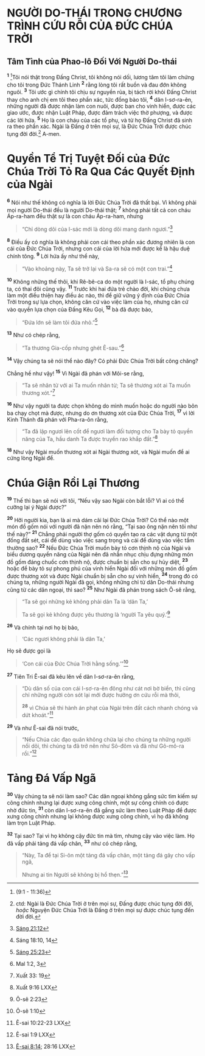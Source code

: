 # NGƯỜI DO-THÁI TRONG CHƯƠNG TRÌNH CỨU RỖI CỦA ÐỨC CHÚA TRỜI

## Tâm Tình của Phao-lô Ðối Với Người Do-thái
<sup><b>1</b></sup> [^1@-9af3f3ef-9fed-4598-927c-6abce465daa9]Tôi nói thật trong Ðấng Christ, tôi không nói dối, lương tâm tôi làm chứng cho tôi trong Ðức Thánh Linh <sup><b>2</b></sup> rằng lòng tôi rất buồn và đau đớn không nguôi. <sup><b>3</b></sup> Tôi ước gì chính tôi chịu sự nguyền rủa, bị tách rời khỏi Ðấng Christ thay cho anh chị em tôi theo phần xác, tức đồng bào tôi, <sup><b>4</b></sup> dân I-sơ-ra-ên, những người đã được nhận làm con nuôi, được ban cho vinh hiển, được các giao ước, được nhận Luật Pháp, được đảm trách việc thờ phượng, và được các lời hứa. <sup><b>5</b></sup> Họ là con cháu của các tổ phụ, và từ họ Ðấng Christ đã sinh ra theo phần xác. Ngài là Ðấng ở trên mọi sự, là Ðức Chúa Trời được chúc tụng đời đời.[^1-9af3f3ef-9fed-4598-927c-6abce465daa9] A-men.

# Quyền Tể Trị Tuyệt Ðối của Ðức Chúa Trời Tỏ Ra Qua Các Quyết Ðịnh của Ngài
<sup><b>6</b></sup> Nói như thế không có nghĩa là lời Ðức Chúa Trời đã thất bại. Vì không phải mọi người Do-thái đều là người Do-thái thật; <sup><b>7</b></sup> không phải tất cả con cháu Áp-ra-ham đều thật sự là con cháu Áp-ra-ham, nhưng

> “Chỉ dòng dõi của I-sác mới là dòng dõi mang danh ngươi.”[^2@-9af3f3ef-9fed-4598-927c-6abce465daa9]

<sup><b>8</b></sup> Ðiều ấy có nghĩa là không phải con cái theo phần xác đương nhiên là con cái của Ðức Chúa Trời, nhưng con cái của lời hứa mới được kể là hậu duệ chính tông. <sup><b>9</b></sup> Lời hứa ấy như thể này,

> “Vào khoảng này, Ta sẽ trở lại và Sa-ra sẽ có một con trai.”[^3@-9af3f3ef-9fed-4598-927c-6abce465daa9]

<sup><b>10</b></sup> Không những thế thôi, khi Rê-bê-ca do một người là I-sác, tổ phụ chúng ta, có thai đôi cũng vậy. <sup><b>11</b></sup> Trước khi hai đứa trẻ chào đời, khi chúng chưa làm một điều thiện hay điều ác nào, thì để giữ vững ý định của Ðức Chúa Trời trong sự lựa chọn, không căn cứ vào việc làm của họ, nhưng căn cứ vào quyền lựa chọn của Ðấng Kêu Gọi, <sup><b>12</b></sup> bà đã được bảo,

> “Ðứa lớn sẽ làm tôi đứa nhỏ.”[^4@-9af3f3ef-9fed-4598-927c-6abce465daa9]

<sup><b>13</b></sup> Như có chép rằng,

> “Ta thương Gia-cốp nhưng ghét Ê-sau.”[^5@-9af3f3ef-9fed-4598-927c-6abce465daa9]

<sup><b>14</b></sup> Vậy chúng ta sẽ nói thể nào đây? Có phải Ðức Chúa Trời bất công chăng?

Chẳng hề như vậy! <sup><b>15</b></sup> Vì Ngài đã phán với Môi-se rằng,

> “Ta sẽ nhân từ với ai Ta muốn nhân từ; Ta sẽ thương xót ai Ta muốn thương xót.”[^2-9af3f3ef-9fed-4598-927c-6abce465daa9]

<sup><b>16</b></sup> Như vậy người ta được chọn không do mình muốn hoặc do người nào bôn ba chạy chọt mà được, nhưng do ơn thương xót của Ðức Chúa Trời, <sup><b>17</b></sup> vì lời Kinh Thánh đã phán với Pha-ra-ôn rằng,

> “Ta đã lập ngươi lên cốt để ngươi làm đối tượng cho Ta bày tỏ quyền năng của Ta, hầu danh Ta được truyền rao khắp đất.”[^6@-9af3f3ef-9fed-4598-927c-6abce465daa9]

<sup><b>18</b></sup> Như vậy Ngài muốn thương xót ai Ngài thương xót, và Ngài muốn để ai cứng lòng Ngài để.

# Chúa Giận Rồi Lại Thương
<sup><b>19</b></sup> Thế thì bạn sẽ nói với tôi, “Nếu vậy sao Ngài còn bắt lỗi? Vì ai có thể cưỡng lại ý Ngài được?”

<sup><b>20</b></sup> Hỡi người kia, bạn là ai mà dám cãi lại Ðức Chúa Trời? Có thể nào một món đồ gốm nói với người đã nặn nên nó rằng, “Tại sao ông nặn nên tôi như thế này?” <sup><b>21</b></sup> Chẳng phải người thợ gốm có quyền tạo ra các vật dụng từ một đống đất sét, cái để dùng vào việc sang trọng và cái để dùng vào việc tầm thường sao? <sup><b>22</b></sup> Nếu Ðức Chúa Trời muốn bày tỏ cơn thịnh nộ của Ngài và biểu dương quyền năng của Ngài nên đã nhẫn nhục chịu đựng những món đồ gốm đáng chuốc cơn thịnh nộ, được chuẩn bị sẵn cho sự hủy diệt, <sup><b>23</b></sup> hoặc để bày tỏ sự phong phú của vinh hiển Ngài đối với những món đồ gốm được thương xót và được Ngài chuẩn bị sẵn cho sự vinh hiển, <sup><b>24</b></sup> trong đó có chúng ta, những người Ngài đã gọi, không những chỉ từ dân Do-thái nhưng cũng từ các dân ngoại, thì sao? <sup><b>25</b></sup> Như Ngài đã phán trong sách Ô-sê rằng,

> “Ta sẽ gọi những kẻ không phải dân Ta là ‘dân Ta,’
> 
> Ta sẽ gọi kẻ không được yêu thương là ‘người Ta yêu quý.’[^7@-9af3f3ef-9fed-4598-927c-6abce465daa9]

<sup><b>26</b></sup> Và chính tại nơi họ bị bảo,

> ‘Các ngươi không phải là dân Ta,’

Họ sẽ được gọi là

> ‘Con cái của Ðức Chúa Trời hằng sống.’”[^8@-9af3f3ef-9fed-4598-927c-6abce465daa9]

<sup><b>27</b></sup> Tiên Tri Ê-sai đã kêu lên về dân I-sơ-ra-ên rằng,

> “Dù dân số của con cái I-sơ-ra-ên đông như cát nơi bờ biển, thì cũng chỉ những người còn sót lại mới được hưởng ơn cứu rỗi mà thôi,
> 
> <sup><b>28</b></sup> vì Chúa sẽ thi hành án phạt của Ngài trên đất cách nhanh chóng và dứt khoát.”[^9@-9af3f3ef-9fed-4598-927c-6abce465daa9]

<sup><b>29</b></sup> Và như Ê-sai đã nói trước,

> “Nếu Chúa các đạo quân không chừa lại cho chúng ta những người nối dõi, thì chúng ta đã trở nên như Sô-đôm và đã như Gô-mô-ra rồi.”[^10@-9af3f3ef-9fed-4598-927c-6abce465daa9]

# Tảng Ðá Vấp Ngã
<sup><b>30</b></sup> Vậy chúng ta sẽ nói làm sao? Các dân ngoại không gắng sức tìm kiếm sự công chính nhưng lại được xưng công chính, một sự công chính có được nhờ đức tin, <sup><b>31</b></sup> còn dân I-sơ-ra-ên đã gắng sức làm theo Luật Pháp để được xưng công chính nhưng lại không được xưng công chính, vì họ đã không làm trọn Luật Pháp.

<sup><b>32</b></sup> Tại sao? Tại vì họ không cậy đức tin mà tìm, nhưng cậy vào việc làm. Họ đã vấp phải tảng đá vấp chân, <sup><b>33</b></sup> như có chép rằng,

> “Này, Ta để tại Si-ôn một tảng đá vấp chân, một tảng đá gây cho vấp ngã,
> 
> Nhưng ai tin Người sẽ không bị hổ thẹn.”[^11@-9af3f3ef-9fed-4598-927c-6abce465daa9]

[^1-9af3f3ef-9fed-4598-927c-6abce465daa9]: ctd: Ngài là Ðức Chúa Trời ở trên mọi sự, Ðấng được chúc tụng đời đời, *hoặc* Nguyện Ðức Chúa Trời là Ðấng ở trên mọi sự được chúc tụng đến đời đời.
[^2-9af3f3ef-9fed-4598-927c-6abce465daa9]: Xuất 33: 19
[^1@-9af3f3ef-9fed-4598-927c-6abce465daa9]: (9:1 - 11:36)
[^2@-9af3f3ef-9fed-4598-927c-6abce465daa9]: [Sáng 21:12](/passage/?search=Gen.21.12\&version=BD2011)
[^3@-9af3f3ef-9fed-4598-927c-6abce465daa9]: Sáng 18:10, 14
[^4@-9af3f3ef-9fed-4598-927c-6abce465daa9]: [Sáng 25:23](/passage/?search=Gen.25.23\&version=BD2011)
[^5@-9af3f3ef-9fed-4598-927c-6abce465daa9]: Mal 1:2, 3
[^6@-9af3f3ef-9fed-4598-927c-6abce465daa9]: Xuất 9:16 LXX
[^7@-9af3f3ef-9fed-4598-927c-6abce465daa9]: Ô-sê 2:23
[^8@-9af3f3ef-9fed-4598-927c-6abce465daa9]: Ô-sê 1:10
[^9@-9af3f3ef-9fed-4598-927c-6abce465daa9]: Ê-sai 10:22-23 LXX
[^10@-9af3f3ef-9fed-4598-927c-6abce465daa9]: Ê-sai 1:9 LXX
[^11@-9af3f3ef-9fed-4598-927c-6abce465daa9]: [Ê-sai 8:14](/passage/?search=Isa.8.14\&version=BD2011); 28:16 LXX